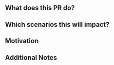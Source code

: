 What does this PR do?
---------------------

Which scenarios this will impact?
-------------------

Motivation
----------

Additional Notes
----------------
